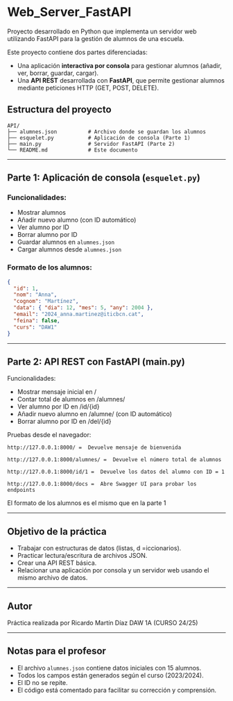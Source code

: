 # Web_Server_FastAPI
Proyecto desarrollado en Python que implementa un servidor web utilizando FastAPI para la gestión de alumnos de una escuela.

Este proyecto contiene dos partes diferenciadas:

- Una aplicación **interactiva por consola** para gestionar alumnos (añadir, ver, borrar, guardar, cargar).
- Una **API REST** desarrollada con **FastAPI**, que permite gestionar alumnos mediante peticiones HTTP (GET, POST, DELETE).

##  Estructura del proyecto

```
API/
├── alumnes.json          # Archivo donde se guardan los alumnos
├── esquelet.py           # Aplicación de consola (Parte 1)
├── main.py               # Servidor FastAPI (Parte 2)
└── README.md             # Este documento
```

---

##  Parte 1: Aplicación de consola (`esquelet.py`)

### Funcionalidades:

- Mostrar alumnos
- Añadir nuevo alumno (con ID automático)
- Ver alumno por ID
- Borrar alumno por ID
- Guardar alumnos en `alumnes.json`
- Cargar alumnos desde `alumnes.json`

### Formato de los alumnos:

```json
{
  "id": 1,
  "nom": "Anna",
  "cognom": "Martínez",
  "data": { "dia": 12, "mes": 5, "any": 2004 },
  "email": "2024_anna.martinez@iticbcn.cat",
  "feina": false,
  "curs": "DAW1"
}
```
---

##  Parte 2: API REST con FastAPI (main.py)

Funcionalidades:
- Mostrar mensaje inicial en /
- Contar total de alumnos en /alumnes/
- Ver alumno por ID en /id/{id}
- Añadir nuevo alumno en /alumne/ (con ID automático)
- Borrar alumno por ID en /del/{id}


Pruebas desde el navegador:

    http://127.0.0.1:8000/ =  Devuelve mensaje de bienvenida

    http://127.0.0.1:8000/alumnes/ =  Devuelve el número total de alumnos

    http://127.0.0.1:8000/id/1 =  Devuelve los datos del alumno con ID = 1

    http://127.0.0.1:8000/docs =  Abre Swagger UI para probar los endpoints

El formato de los alumnos es el mismo que en la parte 1

---

## Objetivo de la práctica

- Trabajar con estructuras de datos (listas, d =iccionarios).
- Practicar lectura/escritura de archivos JSON.
- Crear una API REST básica.
- Relacionar una aplicación por consola y un servidor web usando el mismo archivo de datos.

---

##  Autor

Práctica realizada por Ricardo Martín Díaz  DAW 1A (CURSO 24/25)

---

##  Notas para el profesor

- El archivo `alumnes.json` contiene datos iniciales con 15 alumnos.
- Todos los campos están generados según el curso (2023/2024).
- El ID no se repite.
- El código está comentado para facilitar su corrección y comprensión.

